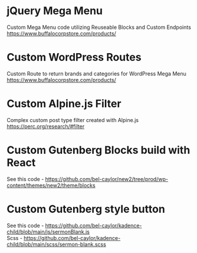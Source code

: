 # jQuery Mega Menu
Custom Mega Menu code utilizing Reuseable Blocks and Custom Endpoints<br>
https://www.buffalocorpstore.com/products/

# Custom WordPress Routes
Custom Route to return brands and categories for WordPress Mega Menu<br>
https://www.buffalocorpstore.com/products/

# Custom Alpine.js Filter
Complex custom post type filter created with Alpine.js<br>
https://perc.org/research/#filter

# Custom Gutenberg Blocks build with React
See this code - https://github.com/bel-caylor/new2/tree/prod/wp-content/themes/new2/theme/blocks

# Custom Gutenberg style button
See this code - https://github.com/bel-caylor/kadence-child/blob/main/js/sermonBlank.js <br>
Scss - https://github.com/bel-caylor/kadence-child/blob/main/scss/sermon-blank.scss
